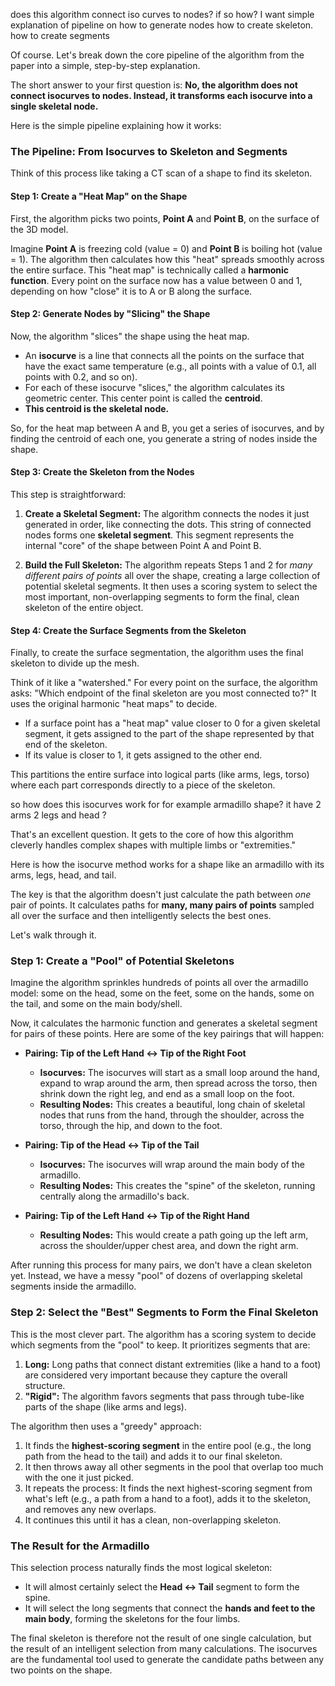 does this algorithm connect iso curves to nodes? if so how? I want simple explanation of pipeline on how to generate nodes how to create skeleton. how to create segments


Of course. Let's break down the core pipeline of the algorithm from the paper into a simple, step-by-step explanation.

The short answer to your first question is: **No, the algorithm does not connect isocurves to nodes. Instead, it transforms each isocurve into a single skeletal node.**

Here is the simple pipeline explaining how it works:

### The Pipeline: From Isocurves to Skeleton and Segments

Think of this process like taking a CT scan of a shape to find its skeleton.

#### Step 1: Create a "Heat Map" on the Shape

First, the algorithm picks two points, **Point A** and **Point B**, on the surface of the 3D model.

Imagine **Point A** is freezing cold (value = 0) and **Point B** is boiling hot (value = 1). The algorithm then calculates how this "heat" spreads smoothly across the entire surface. This "heat map" is technically called a **harmonic function**. Every point on the surface now has a value between 0 and 1, depending on how "close" it is to A or B along the surface.

#### Step 2: Generate Nodes by "Slicing" the Shape

Now, the algorithm "slices" the shape using the heat map.

  * An **isocurve** is a line that connects all the points on the surface that have the exact same temperature (e.g., all points with a value of 0.1, all points with 0.2, and so on).
  * For each of these isocurve "slices," the algorithm calculates its geometric center. This center point is called the **centroid**.
  * **This centroid is the skeletal node.**

So, for the heat map between A and B, you get a series of isocurves, and by finding the centroid of each one, you generate a string of nodes inside the shape.

#### Step 3: Create the Skeleton from the Nodes

This step is straightforward:

1.  **Create a Skeletal Segment:** The algorithm connects the nodes it just generated in order, like connecting the dots. This string of connected nodes forms one **skeletal segment**. This segment represents the internal "core" of the shape between Point A and Point B.

2.  **Build the Full Skeleton:** The algorithm repeats Steps 1 and 2 for *many different pairs of points* all over the shape, creating a large collection of potential skeletal segments. It then uses a scoring system to select the most important, non-overlapping segments to form the final, clean skeleton of the entire object.

#### Step 4: Create the Surface Segments from the Skeleton

Finally, to create the surface segmentation, the algorithm uses the final skeleton to divide up the mesh.

Think of it like a "watershed." For every point on the surface, the algorithm asks: "Which endpoint of the final skeleton are you most connected to?" It uses the original harmonic "heat maps" to decide.

  * If a surface point has a "heat map" value closer to 0 for a given skeletal segment, it gets assigned to the part of the shape represented by that end of the skeleton.
  * If its value is closer to 1, it gets assigned to the other end.

This partitions the entire surface into logical parts (like arms, legs, torso) where each part corresponds directly to a piece of the skeleton.


 so how does this isocurves work for for example armadillo shape? it have 2 arms 2 legs and head ?


 That's an excellent question. It gets to the core of how this algorithm cleverly handles complex shapes with multiple limbs or "extremities."

Here is how the isocurve method works for a shape like an armadillo with its arms, legs, head, and tail.

The key is that the algorithm doesn't just calculate the path between *one* pair of points. It calculates paths for **many, many pairs of points** sampled all over the surface and then intelligently selects the best ones.

Let's walk through it.

### Step 1: Create a "Pool" of Potential Skeletons

Imagine the algorithm sprinkles hundreds of points all over the armadillo model: some on the head, some on the feet, some on the hands, some on the tail, and some on the main body/shell.

Now, it calculates the harmonic function and generates a skeletal segment for pairs of these points. Here are some of the key pairings that will happen:

  * **Pairing: Tip of the Left Hand \<-\> Tip of the Right Foot**

      * **Isocurves:** The isocurves will start as a small loop around the hand, expand to wrap around the arm, then spread across the torso, then shrink down the right leg, and end as a small loop on the foot.
      * **Resulting Nodes:** This creates a beautiful, long chain of skeletal nodes that runs from the hand, through the shoulder, across the torso, through the hip, and down to the foot.

  * **Pairing: Tip of the Head \<-\> Tip of the Tail**

      * **Isocurves:** The isocurves will wrap around the main body of the armadillo.
      * **Resulting Nodes:** This creates the "spine" of the skeleton, running centrally along the armadillo's back.

  * **Pairing: Tip of the Left Hand \<-\> Tip of the Right Hand**

      * **Resulting Nodes:** This would create a path going up the left arm, across the shoulder/upper chest area, and down the right arm.

After running this process for many pairs, we don't have a clean skeleton yet. Instead, we have a messy "pool" of dozens of overlapping skeletal segments inside the armadillo.

### Step 2: Select the "Best" Segments to Form the Final Skeleton

This is the most clever part. The algorithm has a scoring system to decide which segments from the "pool" to keep. It prioritizes segments that are:

1.  **Long:** Long paths that connect distant extremities (like a hand to a foot) are considered very important because they capture the overall structure.
2.  **"Rigid":** The algorithm favors segments that pass through tube-like parts of the shape (like arms and legs).

The algorithm then uses a "greedy" approach:

1.  It finds the **highest-scoring segment** in the entire pool (e.g., the long path from the head to the tail) and adds it to our final skeleton.
2.  It then throws away all other segments in the pool that overlap too much with the one it just picked.
3.  It repeats the process: It finds the next highest-scoring segment from what's left (e.g., a path from a hand to a foot), adds it to the skeleton, and removes any new overlaps.
4.  It continues this until it has a clean, non-overlapping skeleton.

### The Result for the Armadillo

This selection process naturally finds the most logical skeleton:

  * It will almost certainly select the **Head \<-\> Tail** segment to form the spine.
  * It will select the long segments that connect the **hands and feet to the main body**, forming the skeletons for the four limbs.

The final skeleton is therefore not the result of one single calculation, but the result of an intelligent selection from many calculations. The isocurves are the fundamental tool used to generate the candidate paths between any two points on the shape.






